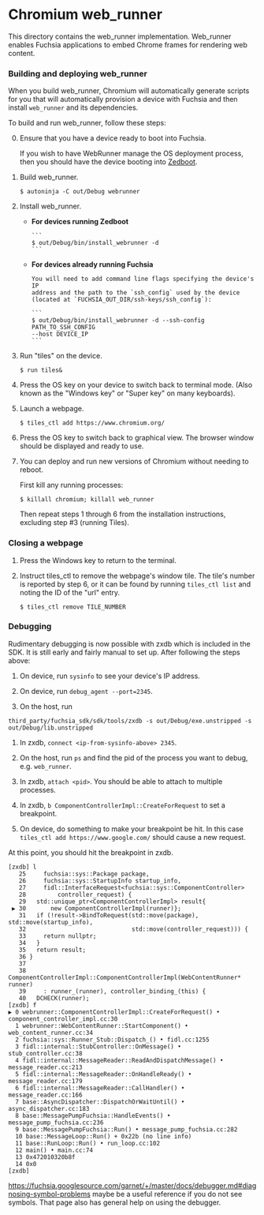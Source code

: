 # Chromium web_runner
This directory contains the web_runner implementation. Web_runner enables
Fuchsia applications to embed Chrome frames for rendering web content.


### Building and deploying web_runner
When you build web_runner, Chromium will automatically generate scripts for
you that will automatically provision a device with Fuchsia and then install
`web_runner` and its dependencies.

To build and run web_runner, follow these steps:

0. Ensure that you have a device ready to boot into Fuchsia.

   If you wish to have WebRunner manage the OS deployment process, then you
   should have the device booting into
   [Zedboot](https://fuchsia.googlesource.com/zircon/+/master/docs/targets/bootloader_setup.md).

1. Build web_runner.

   ```
   $ autoninja -C out/Debug webrunner
   ```

2. Install web_runner.

    * **For devices running Zedboot**

          ```
          $ out/Debug/bin/install_webrunner -d
          ```

    * **For devices already running Fuchsia**

          You will need to add command line flags specifying the device's IP
          address and the path to the `ssh_config` used by the device
          (located at `FUCHSIA_OUT_DIR/ssh-keys/ssh_config`):

          ```
          $ out/Debug/bin/install_webrunner -d --ssh-config PATH_TO_SSH_CONFIG
          --host DEVICE_IP
          ```

3. Run "tiles" on the device.

   ```
   $ run tiles&
   ```

4. Press the OS key on your device to switch back to terminal mode.
   (Also known as the "Windows key" or "Super key" on many keyboards).

5. Launch a webpage.

   ```
   $ tiles_ctl add https://www.chromium.org/
   ```

6. Press the OS key to switch back to graphical view. The browser window should
   be displayed and ready to use.

7. You can deploy and run new versions of Chromium without needing to reboot.

   First kill any running processes:

      ```
      $ killall chromium; killall web_runner
      ```

   Then repeat steps 1 through 6 from the installation instructions, excluding
   step #3 (running Tiles).


### Closing a webpage

1. Press the Windows key to return to the terminal.

2. Instruct tiles_ctl to remove the webpage's window tile. The tile's number is
   reported by step 6, or it can be found by running `tiles_ctl list` and
   noting the ID of the "url" entry.

   ```shell
   $ tiles_ctl remove TILE_NUMBER
   ```

### Debugging

Rudimentary debugging is now possible with zxdb which is included in the SDK.
It is still early and fairly manual to set up. After following the steps above:

1. On device, run `sysinfo` to see your device's IP address.

1. On device, run `debug_agent --port=2345`.

1. On the host, run

```
third_party/fuchsia_sdk/sdk/tools/zxdb -s out/Debug/exe.unstripped -s out/Debug/lib.unstripped
```

1. In zxdb, `connect <ip-from-sysinfo-above> 2345`.

1. On the host, run `ps` and find the pid of the process you want to debug, e.g.
   `web_runner`.

1. In zxdb, `attach <pid>`. You should be able to attach to multiple processes.

1. In zxdb, `b ComponentControllerImpl::CreateForRequest` to set a breakpoint.

1. On device, do something to make your breakpoint be hit. In this case
   `tiles_ctl add https://www.google.com/` should cause a new request.

At this point, you should hit the breakpoint in zxdb.

```
[zxdb] l
   25     fuchsia::sys::Package package,
   26     fuchsia::sys::StartupInfo startup_info,
   27     fidl::InterfaceRequest<fuchsia::sys::ComponentController>
   28         controller_request) {
   29   std::unique_ptr<ComponentControllerImpl> result{
 ▶ 30       new ComponentControllerImpl(runner)};
   31   if (!result->BindToRequest(std::move(package), std::move(startup_info),
   32                              std::move(controller_request))) {
   33     return nullptr;
   34   }
   35   return result;
   36 }
   37
   38 ComponentControllerImpl::ComponentControllerImpl(WebContentRunner* runner)
   39     : runner_(runner), controller_binding_(this) {
   40   DCHECK(runner);
[zxdb] f
▶ 0 webrunner::ComponentControllerImpl::CreateForRequest() • component_controller_impl.cc:30
  1 webrunner::WebContentRunner::StartComponent() • web_content_runner.cc:34
  2 fuchsia::sys::Runner_Stub::Dispatch_() • fidl.cc:1255
  3 fidl::internal::StubController::OnMessage() • stub_controller.cc:38
  4 fidl::internal::MessageReader::ReadAndDispatchMessage() • message_reader.cc:213
  5 fidl::internal::MessageReader::OnHandleReady() • message_reader.cc:179
  6 fidl::internal::MessageReader::CallHandler() • message_reader.cc:166
  7 base::AsyncDispatcher::DispatchOrWaitUntil() • async_dispatcher.cc:183
  8 base::MessagePumpFuchsia::HandleEvents() • message_pump_fuchsia.cc:236
  9 base::MessagePumpFuchsia::Run() • message_pump_fuchsia.cc:282
  10 base::MessageLoop::Run() + 0x22b (no line info)
  11 base::RunLoop::Run() • run_loop.cc:102
  12 main() • main.cc:74
  13 0x472010320b8f
  14 0x0
[zxdb]
```

https://fuchsia.googlesource.com/garnet/+/master/docs/debugger.md#diagnosing-symbol-problems
maybe be a useful reference if you do not see symbols. That page also has
general help on using the debugger.
